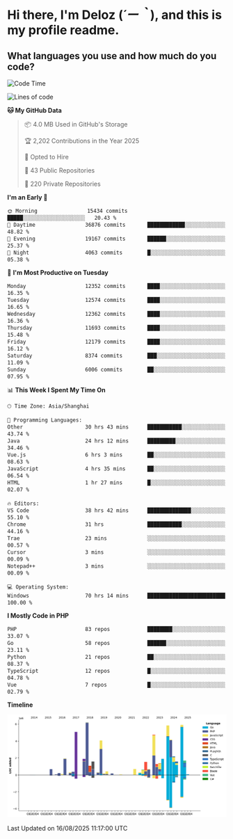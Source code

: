 # **Hi there, I'm Deloz (*´ー｀*), and this is my profile readme.**

## **What languages you use and how much do you code?**

<!--START_SECTION:waka-->
![Code Time](http://img.shields.io/badge/Code%20Time-7%2C162%20hrs%2014%20mins-blue)

![Lines of code](https://img.shields.io/badge/From%20Hello%20World%20I%27ve%20Written-58.8%20million%20lines%20of%20code-blue)

**🐱 My GitHub Data** 

> 📦 4.0 MB Used in GitHub's Storage 
 > 
> 🏆 2,202 Contributions in the Year 2025
 > 
> 💼 Opted to Hire
 > 
> 📜 43 Public Repositories 
 > 
> 🔑 220 Private Repositories 
 > 
**I'm an Early 🐤** 

```text
🌞 Morning                15434 commits       █████░░░░░░░░░░░░░░░░░░░░   20.43 % 
🌆 Daytime                36876 commits       ████████████░░░░░░░░░░░░░   48.82 % 
🌃 Evening                19167 commits       ██████░░░░░░░░░░░░░░░░░░░   25.37 % 
🌙 Night                  4063 commits        █░░░░░░░░░░░░░░░░░░░░░░░░   05.38 % 
```
📅 **I'm Most Productive on Tuesday** 

```text
Monday                   12352 commits       ████░░░░░░░░░░░░░░░░░░░░░   16.35 % 
Tuesday                  12574 commits       ████░░░░░░░░░░░░░░░░░░░░░   16.65 % 
Wednesday                12362 commits       ████░░░░░░░░░░░░░░░░░░░░░   16.36 % 
Thursday                 11693 commits       ████░░░░░░░░░░░░░░░░░░░░░   15.48 % 
Friday                   12179 commits       ████░░░░░░░░░░░░░░░░░░░░░   16.12 % 
Saturday                 8374 commits        ███░░░░░░░░░░░░░░░░░░░░░░   11.09 % 
Sunday                   6006 commits        ██░░░░░░░░░░░░░░░░░░░░░░░   07.95 % 
```


📊 **This Week I Spent My Time On** 

```text
🕑︎ Time Zone: Asia/Shanghai

💬 Programming Languages: 
Other                    30 hrs 43 mins      ███████████░░░░░░░░░░░░░░   43.74 % 
Java                     24 hrs 12 mins      █████████░░░░░░░░░░░░░░░░   34.46 % 
Vue.js                   6 hrs 3 mins        ██░░░░░░░░░░░░░░░░░░░░░░░   08.63 % 
JavaScript               4 hrs 35 mins       ██░░░░░░░░░░░░░░░░░░░░░░░   06.54 % 
HTML                     1 hr 27 mins        █░░░░░░░░░░░░░░░░░░░░░░░░   02.07 % 

🔥 Editors: 
VS Code                  38 hrs 42 mins      ██████████████░░░░░░░░░░░   55.10 % 
Chrome                   31 hrs              ███████████░░░░░░░░░░░░░░   44.16 % 
Trae                     23 mins             ░░░░░░░░░░░░░░░░░░░░░░░░░   00.57 % 
Cursor                   3 mins              ░░░░░░░░░░░░░░░░░░░░░░░░░   00.09 % 
Notepad++                3 mins              ░░░░░░░░░░░░░░░░░░░░░░░░░   00.09 % 

💻 Operating System: 
Windows                  70 hrs 14 mins      █████████████████████████   100.00 % 
```

**I Mostly Code in PHP** 

```text
PHP                      83 repos            ████████░░░░░░░░░░░░░░░░░   33.07 % 
Go                       58 repos            ██████░░░░░░░░░░░░░░░░░░░   23.11 % 
Python                   21 repos            ██░░░░░░░░░░░░░░░░░░░░░░░   08.37 % 
TypeScript               12 repos            █░░░░░░░░░░░░░░░░░░░░░░░░   04.78 % 
Vue                      7 repos             █░░░░░░░░░░░░░░░░░░░░░░░░   02.79 % 
```



**Timeline**

![Lines of Code chart](https://raw.githubusercontent.com/deloz/deloz/main/assets/bar_graph.png)


 Last Updated on 16/08/2025 11:17:00 UTC
<!--END_SECTION:waka-->
